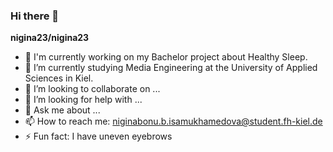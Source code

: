### Hi there 👋

**nigina23/nigina23**

- 🔭 I'm currently working on my Bachelor project about Healthy Sleep.
- 🌱 I’m currently studying Media Engineering at the University of Applied Sciences in Kiel.
- 👯 I’m looking to collaborate on ...
- 🤔 I’m looking for help with ...
- 💬 Ask me about ...
- 📫 How to reach me: niginabonu.b.isamukhamedova@student.fh-kiel.de
- ⚡ Fun fact: I have uneven eyebrows
